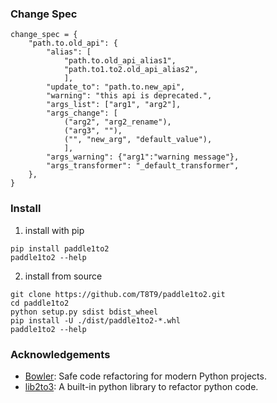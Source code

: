 ### Change Spec
```
change_spec = {
    "path.to.old_api": {
        "alias": [
            "path.to.old_api_alias1",
            "path.to1.to2.old_api_alias2",
            ],
        "update_to": "path.to.new_api",
        "warning": "this api is deprecated.",
        "args_list": ["arg1", "arg2"],
        "args_change": [
            ("arg2", "arg2_rename"),
            ("arg3", ""),
            ("", "new_arg", "default_value"),
            ],
        "args_warning": {"arg1":"warning message"},
        "args_transformer": "_default_transformer",
    },
}
```

### Install
1. install with pip

```
pip install paddle1to2
paddle1to2 --help
```

2. install from source
```
git clone https://github.com/T8T9/paddle1to2.git
cd paddle1to2
python setup.py sdist bdist_wheel
pip install -U ./dist/paddle1to2-*.whl
paddle1to2 --help
```

### Acknowledgements
- [Bowler](https://github.com/facebookincubator/Bowler/): Safe code refactoring for modern Python projects.
- [lib2to3](https://github.com/python/cpython/tree/master/Lib/lib2to3): A built-in python library to refactor python code.
